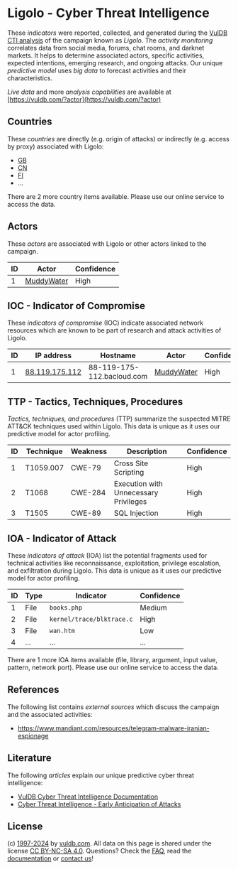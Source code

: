 # Ligolo - Cyber Threat Intelligence

These _indicators_ were reported, collected, and generated during the [VulDB CTI analysis](https://vuldb.com/?kb.cti) of the campaign known as _Ligolo_. The _activity monitoring_ correlates data from social media, forums, chat rooms, and darknet markets. It helps to determine associated actors, specific activities, expected intentions, emerging research, and ongoing attacks. Our unique _predictive model_ uses _big data_ to forecast activities and their characteristics.

_Live data_ and more _analysis capabilities_ are available at [https://vuldb.com/?actor](https://vuldb.com/?actor)

## Countries

These _countries_ are directly (e.g. origin of attacks) or indirectly (e.g. access by proxy) associated with Ligolo:

* [GB](https://vuldb.com/?country.gb)
* [CN](https://vuldb.com/?country.cn)
* [FI](https://vuldb.com/?country.fi)
* ...

There are 2 more country items available. Please use our online service to access the data.

## Actors

These _actors_ are associated with Ligolo or other actors linked to the campaign.

ID | Actor | Confidence
-- | ----- | ----------
1 | [MuddyWater](https://vuldb.com/?actor.muddywater) | High

## IOC - Indicator of Compromise

These _indicators of compromise_ (IOC) indicate associated network resources which are known to be part of research and attack activities of Ligolo.

ID | IP address | Hostname | Actor | Confidence
-- | ---------- | -------- | ----- | ----------
1 | [88.119.175.112](https://vuldb.com/?ip.88.119.175.112) | 88-119-175-112.bacloud.com | [MuddyWater](https://vuldb.com/?actor.muddywater) | High

## TTP - Tactics, Techniques, Procedures

_Tactics, techniques, and procedures_ (TTP) summarize the suspected MITRE ATT&CK techniques used within Ligolo. This data is unique as it uses our predictive model for actor profiling.

ID | Technique | Weakness | Description | Confidence
-- | --------- | -------- | ----------- | ----------
1 | T1059.007 | CWE-79 | Cross Site Scripting | High
2 | T1068 | CWE-284 | Execution with Unnecessary Privileges | High
3 | T1505 | CWE-89 | SQL Injection | High

## IOA - Indicator of Attack

These _indicators of attack_ (IOA) list the potential fragments used for technical activities like reconnaissance, exploitation, privilege escalation, and exfiltration during Ligolo. This data is unique as it uses our predictive model for actor profiling.

ID | Type | Indicator | Confidence
-- | ---- | --------- | ----------
1 | File | `books.php` | Medium
2 | File | `kernel/trace/blktrace.c` | High
3 | File | `wan.htm` | Low
4 | ... | ... | ...

There are 1 more IOA items available (file, library, argument, input value, pattern, network port). Please use our online service to access the data.

## References

The following list contains _external sources_ which discuss the campaign and the associated activities:

* https://www.mandiant.com/resources/telegram-malware-iranian-espionage

## Literature

The following _articles_ explain our unique predictive cyber threat intelligence:

* [VulDB Cyber Threat Intelligence Documentation](https://vuldb.com/?kb.cti)
* [Cyber Threat Intelligence - Early Anticipation of Attacks](https://www.scip.ch/en/?labs.20201022)

## License

(c) [1997-2024](https://vuldb.com/?kb.changelog) by [vuldb.com](https://vuldb.com/?kb.about). All data on this page is shared under the license [CC BY-NC-SA 4.0](https://creativecommons.org/licenses/by-nc-sa/4.0/). Questions? Check the [FAQ](https://vuldb.com/?kb.faq), read the [documentation](https://vuldb.com/?kb) or [contact us](https://vuldb.com/?contact)!
